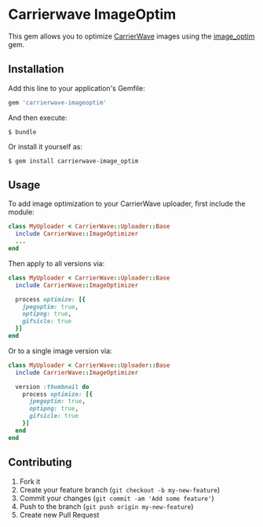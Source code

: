 # Carrierwave ImageOptim
This gem allows you to optimize [CarrierWave](https://github.com/carrierwaveuploader/carrierwave) images using the [image_optim](https://github.com/toy/image_optim) gem.

## Installation
Add this line to your application's Gemfile:

```ruby
gem 'carrierwave-imageoptim'
```

And then execute:

    $ bundle

Or install it yourself as:

    $ gem install carrierwave-image_optim

## Usage
To add image optimization to your CarrierWave uploader, first include the module:

```ruby
class MyUploader < CarrierWave::Uploader::Base
  include CarrierWave::ImageOptimizer
  ...
end
```

Then apply to all versions via:

```ruby
class MyUploader < CarrierWave::Uploader::Base
  include CarrierWave::ImageOptimizer

  process optimize: [{
    jpegoptim: true,
    optipng: true,
    gifsicle: true
  }]
end
```

Or to a single image version via:

```ruby
class MyUploader < CarrierWave::Uploader::Base
  include CarrierWave::ImageOptimizer

  version :thumbnail do
    process optimize: [{
      jpegoptim: true,
      optipng: true,
      gifsicle: true
    }]
  end
end
```

## Contributing

1. Fork it
2. Create your feature branch (`git checkout -b my-new-feature`)
3. Commit your changes (`git commit -am 'Add some feature'`)
4. Push to the branch (`git push origin my-new-feature`)
5. Create new Pull Request
